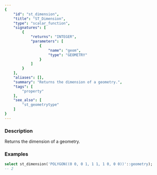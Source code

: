 ```yaml
---
{
    "id": "st_dimension",
    "title": "ST_Dimension",
    "type": "scalar_function",
    "signatures": [
        {
            "returns": "INTEGER",
            "parameters": [
                {
                    "name": "geom",
                    "type": "GEOMETRY"
                }
            ]
        }
    ],
    "aliases": [],
    "summary": "Returns the dimension of a geometry.",
    "tags": [
        "property"
    ],
    "see_also": [
        "st_geometrytype"
    ]
}
---
```


### Description

Returns the dimension of a geometry.

### Examples

```sql
select st_dimension('POLYGON((0 0, 0 1, 1 1, 1 0, 0 0))'::geometry);
-- 2
```

